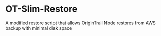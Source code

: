 # OT-Slim-Restore
A modified restore script that allows OriginTrail Node restores from AWS backup with minimal disk space
